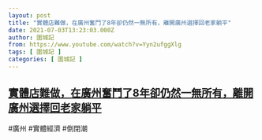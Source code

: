 ```yaml
---
layout: post
title: "實體店難做，在廣州奮鬥了8年卻仍然一無所有，離開廣州選擇回老家躺平"
date: 2021-07-03T13:23:03.000Z
author: 圍城記
from: https://www.youtube.com/watch?v=Yyn2ufggXlg
tags: [ 圍城記 ]
categories: [ 圍城記 ]
---
```

<!--1625318583000-->
[實體店難做，在廣州奮鬥了8年卻仍然一無所有，離開廣州選擇回老家躺平](https://www.youtube.com/watch?v=Yyn2ufggXlg)
------

<div>
#廣州 #實體經濟 #倒閉潮
</div>
